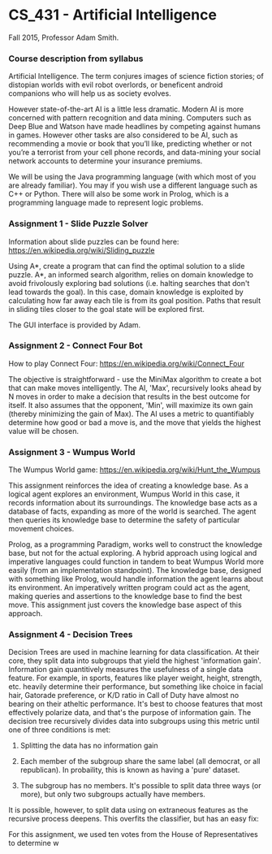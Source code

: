 # CS_431 - Artificial Intelligence
Fall 2015, Professor Adam Smith.

### Course description from syllabus
Artificial Intelligence. The term conjures images of science fiction stories; of distopian
worlds with evil robot overlords, or beneficent android companions who will help us as
society evolves.

However state-of-the-art AI is a little less dramatic. Modern AI is more concerned with
pattern recognition and data mining. Computers such as Deep Blue and Watson have
made headlines by competing against humans in games. However other tasks are also
considered to be AI, such as recommending a movie or book that you’ll like, predicting
whether or not you’re a terrorist from your cell phone records, and data-mining your
social network accounts to determine your insurance premiums.

We will be using the Java programming language (with which most of you are already
familiar). You may if you wish use a different language such as C++ or Python. There
will also be some work in Prolog, which is a programming language made to represent
logic problems.

### Assignment 1 - Slide Puzzle Solver

Information about slide puzzles can be found here: https://en.wikipedia.org/wiki/Sliding_puzzle

Using A\*, create a program that can find the optimal solution to a slide puzzle. A\*, an informed search algorithm, relies 
on domain knowledge to avoid frivolously exploring bad solutions (i.e. halting searches that don't lead towards the goal).
In this case, domain knowledge is exploited by calculating how far away each tile is from its goal position. Paths that result
in sliding tiles closer to the goal state will be explored first.

The GUI interface is provided by Adam.

### Assignment 2 - Connect Four Bot

How to play Connect Four: https://en.wikipedia.org/wiki/Connect_Four

The objective is straightforward - use the MiniMax algorithm to create a bot that can make moves intelligently. The AI, 'Max', recursively looks ahead by N moves in order to make a decision that results in the best outcome for itself. It also assumes that the opponent, 'Min', will maximize its own gain (thereby minimizing the gain of Max). The AI uses a metric to quantifiably  determine how good or bad a move is, and the move that yields the highest value will be chosen.


### Assignment 3 - Wumpus World

The Wumpus World game: https://en.wikipedia.org/wiki/Hunt_the_Wumpus

This assignment reinforces the idea of creating a knowledge base. As a logical agent explores an environment, Wumpus World in this case, it records information about its surroundings. The knowledge base acts as a database of facts, expanding as more of the world is searched. The agent then queries its knowledge base to determine the safety of particular movement choices. 

Prolog, as a programming Paradigm, works well to construct the knowledge base, but not for the actual exploring. A hybrid approach using logical and imperative languages could function in tandem to beat Wumpus World more easily (from an implementation standpoint). The knowledge base, designed with something like Prolog, would handle information the agent learns about its environment. An imperatively written program could act as the agent, making queries and assertions to the knowledge base to find the best move. This assignment just covers the knowledge base aspect of this approach.

### Assignment 4 - Decision Trees

Decision Trees are used in machine learning for data classification. At their core, they split data into subgroups that yield the highest 'information gain'. Information gain quantitively measures the usefulness of a single data feature. For example, in sports, features like player weight, height, strength, etc. heavily determine their performance, but something like choice in facial hair, Gatorade preference, or K/D ratio in Call of Duty have almost no bearing on their atheltic performance. It's best to choose features that most effectively polarize data, and that's the purpose of information gain. The decision tree recursively divides data into subgroups using this metric until one of three conditions is met: 

1) Splitting the data has no information gain

2) Each member of the subgroup share the same label (all democrat, or all republican). In probaility, this is known as having a 'pure' dataset.

3) The subgroup has no members. It's possible to split data three ways (or more), but only two subgroups actually have members.

It is possible, however, to split data using on extraneous features as the recursive process deepens. This overfits the classifier, but has an easy fix: 

For this assignment, we used ten votes from the House of Representatives to determine w


